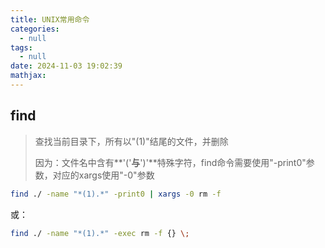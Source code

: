 ```yaml
---
title: UNIX常用命令
categories:
  - null
tags:
  - null
date: 2024-11-03 19:02:39
mathjax:
---
```


## find

> 查找当前目录下，所有以"(1)"结尾的文件，并删除
>
> 因为：文件名中含有**'('**与**')'**特殊字符，find命令需要使用"-print0"参数，对应的xargs使用"-0"参数

```bash
find ./ -name "*(1).*" -print0 | xargs -0 rm -f
```

或：

```bash
find ./ -name "*(1).*" -exec rm -f {} \;
```

